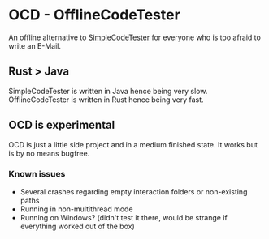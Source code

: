 # OCD - OfflineCodeTester
An offline alternative to [SimpleCodeTester](https://github.com/I-Al-Istannen/SimpleCodeTester) for everyone who is too afraid to write an E-Mail.

## Rust > Java
SimpleCodeTester is written in Java hence being very slow.
OfflineCodeTester is written in Rust hence being very fast.

## OCD is experimental
OCD is just a little side project and in a medium finished state.
It works but is by no means bugfree.

### Known issues
- Several crashes regarding empty interaction folders or non-existing paths
- Running in non-multithread mode
- Running on Windows? (didn't test it there, would be strange if everything worked out of the box)